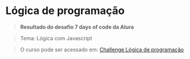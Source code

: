# Lógica de programação

> **Resultado do desafio 7 days of code da Alura**

> Tema: Lógica com Javascript 

> O curso pode ser acessado em:  [Challenge Lógica de programação](https://7daysofcode.io/matricula/logica-programacao)
